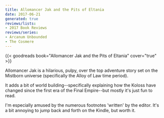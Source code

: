 ```yaml
---
title: Allomancer Jak and the Pits of Eltania
date: 2017-06-21
generated: true
reviews/lists:
- 2017 Book Reviews
reviews/series:
- Arcanum Unbounded
- The Cosmere
---
```

{{< goodreads book="Allomancer Jak and the Pits of Eltania" cover="true" >}}

Allomancer Jak is a hilarious, pulpy, over the top adventure story set on the Mistborn universe (specifically the Alloy of Law time period).  

It adds a bit of world building--specifically explaining how the Koloss have changed since the first era of the Final Empire--but mostly it's just fun to read.  

<!--more-->

I'm especially amused by the numerous footnotes 'written' by the editor. It's a bit annoying to jump back and forth on the Kindle, but worth it.


